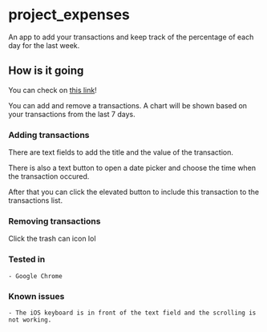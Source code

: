 # project_expenses

An app to add your transactions and keep track of the percentage of each day for the last week.

## How is it going

You can check on [this link](https://projectexpenses-59226.web.app)!

You can add and remove a transactions. A chart will be shown based on your transactions
from the last 7 days.

### Adding transactions

There are text fields to add the title and the value of the transaction.

There is also a text button to open a date picker and choose the time 
when the transaction occured.

After that you can click the elevated button to include this transaction
to the transactions list.

### Removing transactions

Click the trash can icon lol

### Tested in

    - Google Chrome

### Known issues

    - The iOS keyboard is in front of the text field and the scrolling is not working.
